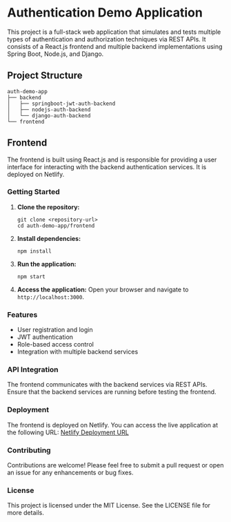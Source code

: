 # Authentication Demo Application

This project is a full-stack web application that simulates and tests multiple types of authentication and authorization techniques via REST APIs. It consists of a React.js frontend and multiple backend implementations using Spring Boot, Node.js, and Django.

## Project Structure

```
auth-demo-app
├── backend
│   ├── springboot-jwt-auth-backend
│   ├── nodejs-auth-backend
│   └── django-auth-backend
└── frontend
```

## Frontend

The frontend is built using React.js and is responsible for providing a user interface for interacting with the backend authentication services. It is deployed on Netlify.

### Getting Started

1. **Clone the repository:**
   ```
   git clone <repository-url>
   cd auth-demo-app/frontend
   ```

2. **Install dependencies:**
   ```
   npm install
   ```

3. **Run the application:**
   ```
   npm start
   ```

4. **Access the application:**
   Open your browser and navigate to `http://localhost:3000`.

### Features

- User registration and login
- JWT authentication
- Role-based access control
- Integration with multiple backend services

### API Integration

The frontend communicates with the backend services via REST APIs. Ensure that the backend services are running before testing the frontend.

### Deployment

The frontend is deployed on Netlify. You can access the live application at the following URL:
[Netlify Deployment URL](<insert-netlify-url-here>)

### Contributing

Contributions are welcome! Please feel free to submit a pull request or open an issue for any enhancements or bug fixes.

### License

This project is licensed under the MIT License. See the LICENSE file for more details.